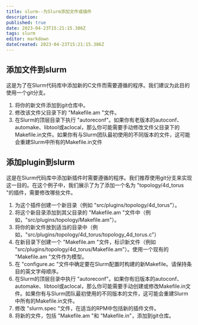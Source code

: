 ```yaml
---
title: slurm--为Slurm添加文件或插件
description: 
published: true
date: 2023-04-23T15:21:15.386Z
tags: slurm
editor: markdown
dateCreated: 2023-04-23T15:21:15.386Z
---
```


## 添加文件到slurm
这是为了在Slurm代码库中添加新的C文件而需要遵循的程序。我们建议为此目的使用一个git分支。

1. 将你的新文件添加到git仓库中。
2. 修改该文件父目录下的 "Makefile.am "文件。
3. 在Slurm的顶层目录下执行 "autoreconf"。如果你有老版本的autoconf、automake、libtool或aclocal，那么你可能需要手动修改文件父目录下的Makefile.in文件。如果你有与Slurm团队最初使用的不同版本的文件，这可能会重建Slurm中所有的Makefile.in文件

## 添加plugin到slurm

这是在Slurm代码库中添加新插件时需要遵循的程序。我们推荐使用git分支来实现这一目的。在这个例子中，我们展示了为了添加一个名为 "topology/4d_torus "的插件，需要修改哪些文件。

1. 为这个插件创建一个新目录（例如 "src/plugins/topology/4d_torus"）。
2. 将这个新目录添加到其父目录的 "Makefile.am "文件中（例如，"src/plugins/topology/Makefile.am"）。
3. 将你的新文件放到适当的目录中（例如，"src/plugins/topology/4d_torus/topology_4d_torus.c"）
4. 在新目录下创建一个 "Makefile.am "文件，标识新文件（例如 "src/plugins/topology/4d_torus/Makefile.am"）。使用一个现有的 "Makefile.am "文件作为模型。
5. 在 "configure.ac "文件中确定要在Slurm配置时构建的新Makefile。请保持条目的英文字母顺序。
6. 在Slurm的顶层目录中执行 "autoreconf"。如果你有旧版本的autoconf、automake、libtool或aclocal，那么你可能需要手动创建或修改Makefile.in文件。如果你有与Slurm团队最初使用的不同版本的文件，这可能会重建Slurm中所有的Makefile.in文件。
7. 修改 "slurm.spec "文件，在适当的RPM中包括新的插件文件。
8. 将新的文件，包括 "Makefile.am "和 "Makefile.in"，添加到git仓库。